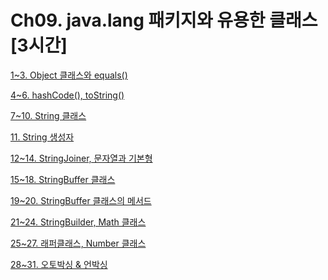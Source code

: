 # Ch09. java.lang 패키지와 유용한 클래스 [3시간]

[1~3. Object 클래스와 equals()](1~3%20Object%20%E1%84%8F%E1%85%B3%E1%86%AF%E1%84%85%E1%85%A2%E1%84%89%E1%85%B3%E1%84%8B%E1%85%AA%20equals()%203d6ce56c5d2f46fc80997497a018e641.md)

[4~6. hashCode(), toString()](4~6%20hashCode(),%20toString()%2068ee127e7f4247f19f0232d8f44280f5.md)

[7~10. String 클래스](7~10%20String%20%E1%84%8F%E1%85%B3%E1%86%AF%E1%84%85%E1%85%A2%E1%84%89%E1%85%B3%2057ce289b743e4b1697cc0161201961e0.md)

[11. String 생성자](11%20String%20%E1%84%89%E1%85%A2%E1%86%BC%E1%84%89%E1%85%A5%E1%86%BC%E1%84%8C%E1%85%A1%201e437d5c049443fc891669730ed831a3.md)

[12~14. StringJoiner, 문자열과 기본형](12~14%20StringJoiner,%20%E1%84%86%E1%85%AE%E1%86%AB%E1%84%8C%E1%85%A1%E1%84%8B%E1%85%A7%E1%86%AF%E1%84%80%E1%85%AA%20%E1%84%80%E1%85%B5%E1%84%87%E1%85%A9%E1%86%AB%E1%84%92%E1%85%A7%E1%86%BC%20053c0cbdd17c44869011cd5df5634891.md)

[15~18. StringBuffer 클래스](15~18%20StringBuffer%20%E1%84%8F%E1%85%B3%E1%86%AF%E1%84%85%E1%85%A2%E1%84%89%E1%85%B3%20622ad29cf10e445eb66bacb9a74942ef.md)

[19~20. StringBuffer 클래스의 메서드](19~20%20StringBuffer%20%E1%84%8F%E1%85%B3%E1%86%AF%E1%84%85%E1%85%A2%E1%84%89%E1%85%B3%E1%84%8B%E1%85%B4%20%E1%84%86%E1%85%A6%E1%84%89%E1%85%A5%E1%84%83%E1%85%B3%20dd816f8fb58e4be89b264aac4ffebe51.md)

[21~24. StringBuilder, Math 클래스](21~24%20StringBuilder,%20Math%20%E1%84%8F%E1%85%B3%E1%86%AF%E1%84%85%E1%85%A2%E1%84%89%E1%85%B3%20f9bb5784c07245b3bc719b73ebceb0d4.md)

[25~27. 래퍼클래스, Number 클래스](25~27%20%E1%84%85%E1%85%A2%E1%84%91%E1%85%A5%E1%84%8F%E1%85%B3%E1%86%AF%E1%84%85%E1%85%A2%E1%84%89%E1%85%B3,%20Number%20%E1%84%8F%E1%85%B3%E1%86%AF%E1%84%85%E1%85%A2%E1%84%89%E1%85%B3%20c33b41b5dfd94de9bc4eddef3cfbd2df.md)

[28~31. 오토박싱 & 언박싱](28~31%20%E1%84%8B%E1%85%A9%E1%84%90%E1%85%A9%E1%84%87%E1%85%A1%E1%86%A8%E1%84%89%E1%85%B5%E1%86%BC%20&%20%E1%84%8B%E1%85%A5%E1%86%AB%E1%84%87%E1%85%A1%E1%86%A8%E1%84%89%E1%85%B5%E1%86%BC%205aaa787e574847c09db6e1898186df53.md)